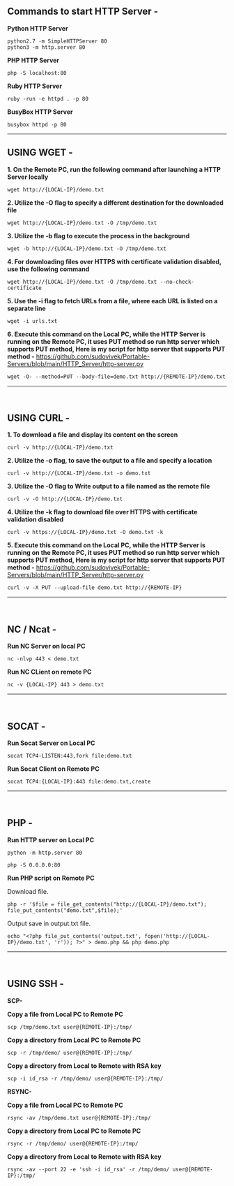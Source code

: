 Commands to start HTTP Server -
------------------------------------------------------------------------------------------------------------------

**Python HTTP Server**

    python2.7 -m SimpleHTTPServer 80
    python3 -m http.server 80

**PHP HTTP Server**

    php -S localhost:80

**Ruby HTTP Server**
    
    ruby -run -e httpd . -p 80
    
**BusyBox HTTP Server**

    busybox httpd -p 80
        
------------------------------------------------------------------------------------------------------------------

USING WGET -
------------------------------------------------------------------------------------------------------------------

**1. On the Remote PC, run the following command after launching a HTTP Server locally**
    
    wget http://{LOCAL-IP}/demo.txt

**2. Utilize the -O flag to specify a different destination for the downloaded file**
    
    wget http://{LOCAL-IP}/demo.txt -O /tmp/demo.txt

**3. Utilize the -b flag to execute the process in the background**
    
    wget -b http://{LOCAL-IP}/demo.txt -O /tmp/demo.txt

**4. For downloading files over HTTPS with certificate validation disabled, use the following command**
    
    wget http://{LOCAL-IP}/demo.txt -O /tmp/demo.txt --no-check-certificate

**5. Use the -i flag to fetch URLs from a file, where each URL is listed on a separate line**

    wget -i urls.txt
    
**6. Execute this command on the Local PC, while the HTTP Server is running on the Remote PC, it uses PUT method so run http server which supports PUT method, Here is my script for http server that supports PUT method -** https://github.com/sudovivek/Portable-Servers/blob/main/HTTP_Server/http-server.py

    wget -O- --method=PUT --body-file=demo.txt http://{REMOTE-IP}/demo.txt

------------------------------------------------------------------------------------------------------------------

</br>

USING CURL -
------------------------------------------------------------------------------------------------------------------

**1. To download a file and display its content on the screen**
    
    curl -v http://{LOCAL-IP}/demo.txt

**2. Utilize the -o flag, to save the output to a file and specify a location**
    
    curl -v http://{LOCAL-IP}/demo.txt -o demo.txt

**3. Utilize the -O flag to Write output to a file named as the remote file**

    curl -v -O http://{LOCAL-IP}/demo.txt

**4. Utilize the -k flag to download file over HTTPS with certificate validation disabled**
    
    curl -v https://{LOCAL-IP}/demo.txt -O demo.txt -k

**5. Execute this command on the Local PC, while the HTTP Server is running on the Remote PC, it uses PUT method so run http server which supports PUT method, Here is my script for http server that supports PUT method -** https://github.com/sudovivek/Portable-Servers/blob/main/HTTP_Server/http-server.py

    curl -v -X PUT --upload-file demo.txt http://{REMOTE-IP}           
------------------------------------------------------------------------------------------------------------------

</br>

NC / Ncat -
------------------------------------------------------------------------------------------------------------------

**Run NC Server on local PC**
    
    nc -nlvp 443 < demo.txt

**Run NC CLient on remote PC**
    
    nc -v {LOCAL-IP} 443 > demo.txt
------------------------------------------------------------------------------------------------------------------

</br>

SOCAT -
------------------------------------------------------------------------------------------------------------------

**Run Socat Server on Local PC**
    
    socat TCP4-LISTEN:443,fork file:demo.txt

**Run Socat Client on Remote PC**
    
    socat TCP4:{LOCAL-IP}:443 file:demo.txt,create
------------------------------------------------------------------------------------------------------------------

</br>

PHP -
------------------------------------------------------------------------------------------------------------------

**Run HTTP server on Local PC**
    
    python -m http.server 80

    php -S 0.0.0.0:80

**Run PHP script on Remote PC**

Download file.

    php -r '$file = file_get_contents("http://{LOCAL-IP}/demo.txt"); file_put_contents("demo.txt",$file);'

Output save in output.txt file.

    echo "<?php file_put_contents('output.txt', fopen('http://{LOCAL-IP}/demo.txt', 'r')); ?>" > demo.php && php demo.php
------------------------------------------------------------------------------------------------------------------

</br>

USING SSH - 
------------------------------------------------------------------------------------------------------------------

**SCP-**

**Copy a file from Local PC to Remote PC**
    
    scp /tmp/demo.txt user@{REMOTE-IP}:/tmp/

**Copy a directory from Local PC to Remote PC**

    scp -r /tmp/demo/ user@{REMOTE-IP}:/tmp/
    
**Copy a directory from Local to Remote with RSA key**

    scp -i id_rsa -r /tmp/demo/ user@{REMOTE-IP}:/tmp/

**RSYNC-**

**Copy a file from Local PC to Remote PC**
    
    rsync -av /tmp/demo.txt user@{REMOTE-IP}:/tmp/

**Copy a directory from Local PC to Remote PC**

    rsync -r /tmp/demo/ user@{REMOTE-IP}:/tmp/

**Copy a directory from Local to Remote with RSA key**

    rsync -av --port 22 -e 'ssh -i id_rsa' -r /tmp/demo/ user@{REMOTE-IP}:/tmp/
